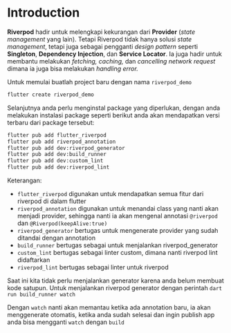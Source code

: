 # Introduction

**Riverpod** hadir untuk melengkapi kekurangan dari **Provider** (_state management_ yang lain). Tetapi Riverpod tidak hanya solusi _state management_, tetapi juga sebagai pengganti _design pattern_ seperti **Singleton**, **Dependency Injection**, dan **Service Locator**. Ia juga hadir untuk membantu melakukan _fetching, caching,_ dan _cancelling network request_ dimana ia juga bisa melakukan _handling error._

Untuk memulai buatlah project baru dengan nama `riverpod_demo`

```bash
flutter create riverpod_demo
```

Selanjutnya anda perlu menginstal package yang diperlukan, dengan anda melakukan instalasi package seperti berikut anda akan mendapatkan versi terbaru dari package tersebut:

```bash
flutter pub add flutter_riverpod
flutter pub add riverpod_annotation
flutter pub add dev:riverpod_generator
flutter pub add dev:build_runner
flutter pub add dev:custom_lint
flutter pub add dev:riverpod_lint
```

Keterangan:

* `flutter_riverpod` digunakan untuk mendapatkan semua fitur dari riverpod di dalam flutter
* `riverpod_annotation` digunakan untuk menandai class yang nanti akan menjadi provider, sehingga nanti ia akan mengenal annotasi `@riverpod` dan `@Riverpod(keepAlive:true)`
* `riverpod_generator` bertugas untuk mengenerate provider yang  sudah ditandai dengan annotation
* `build_runner` bertugas sebagai untuk menjalankan riverpod\_generator
* `custom_lint`  bertugas sebagai linter custom, dimana nanti riverpod lint didaftarkan
* `riverpod_lint` bertugas sebagai linter untuk riverpod

Saat ini kita tidak perlu menjalankan generator karena anda belum membuat kode satupun. Untuk menjalankan riverpod generator dengan perintah `dart run build_runner watch`

Dengan `watch` nanti akan memantau ketika ada annotation baru, ia akan menggenerate otomatis, ketika anda sudah selesai dan ingin publish app anda bisa mengganti `watch` dengan `build`
